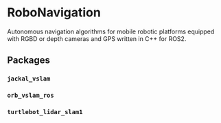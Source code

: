 # RoboNavigation
Autonomous navigation algorithms for mobile robotic platforms equipped with RGBD or depth cameras and GPS written in C++ for ROS2. 
## Packages
### `jackal_vslam`
### `orb_vslam_ros`
### `turtlebot_lidar_slam1`
